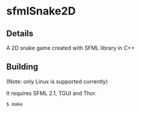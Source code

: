 sfmlSnake2D
===========

Details
-------

A 2D snake game created with SFML library in C++

Building
--------

(Note: only Linux is supported currently)

It requires SFML 2.1, TGUI and Thor.

```
$ make
```
